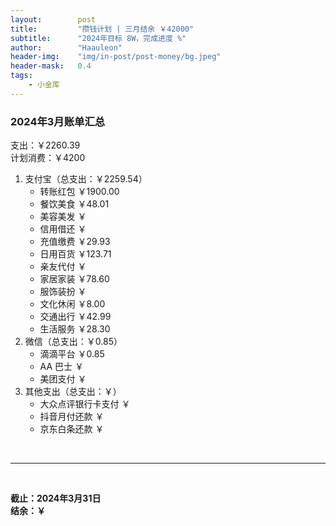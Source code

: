 ```yaml
---
layout:        post
title:         "攒钱计划 | 三月结余 ￥42000"
subtitle:      "2024年目标 8W，完成进度 %"
author:        "Haauleon"
header-img:    "img/in-post/post-money/bg.jpeg"
header-mask:   0.4
tags:
    - 小金库
---
```


### 2024年3月账单汇总             
支出：￥2260.39         
计划消费：￥4200        

1. 支付宝（总支出：￥2259.54）   
    - 转账红包 ￥1900.00   
    - 餐饮美食 ￥48.01    
    - 美容美发 ￥     
    - 信用借还 ￥    
    - 充值缴费 ￥29.93     
    - 日用百货 ￥123.71      
    - 亲友代付 ￥     
    - 家居家装 ￥78.60    
    - 服饰装扮 ￥    
    - 文化休闲 ￥8.00    
    - 交通出行 ￥42.99      
    - 生活服务 ￥28.30      
2. 微信（总支出：￥0.85）      
    - 滴滴平台 ￥0.85   
    - AA 巴士 ￥    
    - 美团支付 ￥       
3. 其他支出（总支出：￥）     
    - 大众点评银行卡支付 ￥    
    - 抖音月付还款 ￥    
    - 京东白条还款 ￥   

<br>

---

<br>

**截止：2024年3月31日**      
**结余：￥**        
